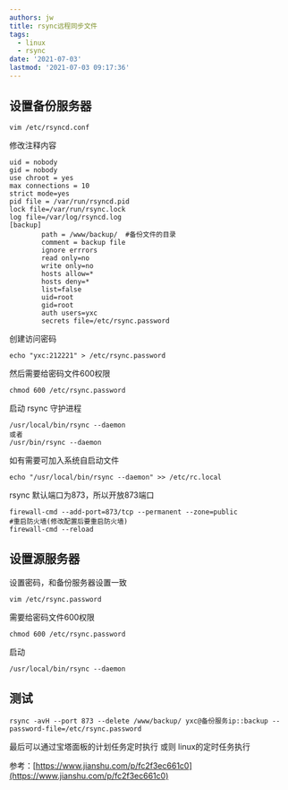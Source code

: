 ```yaml
---
authors: jw
title: rsync远程同步文件
tags:
  - linux
  - rsync
date: '2021-07-03'
lastmod: '2021-07-03 09:17:36'
---
```


##  设置备份服务器

```
vim /etc/rsyncd.conf

```
修改注释内容

```
uid = nobody
gid = nobody
use chroot = yes
max connections = 10
strict mode=yes
pid file = /var/run/rsyncd.pid
lock file=/var/run/rsync.lock
log file=/var/log/rsyncd.log
[backup]
        path = /www/backup/  #备份文件的目录
        comment = backup file
        ignore errrors
        read only=no
        write only=no
        hosts allow=*
        hosts deny=*
        list=false
        uid=root
        gid=root
        auth users=yxc
        secrets file=/etc/rsync.password

```
创建访问密码
```
echo "yxc:212221" > /etc/rsync.password

```
然后需要给密码文件600权限
```
chmod 600 /etc/rsync.password

```
启动 rsync 守护进程
```
/usr/local/bin/rsync --daemon
或者
/usr/bin/rsync --daemon
```
如有需要可加入系统自启动文件

```
echo "/usr/local/bin/rsync --daemon" >> /etc/rc.local

```
rsync 默认端口为873，所以开放873端口

```
firewall-cmd --add-port=873/tcp --permanent --zone=public
#重启防火墙(修改配置后要重启防火墙)
firewall-cmd --reload
```

## 设置源服务器

设置密码，和备份服务器设置一致
```
vim /etc/rsync.password
```
需要给密码文件600权限
```
chmod 600 /etc/rsync.password
```
启动
```
/usr/local/bin/rsync --daemon
```

## 测试

```
rsync -avH --port 873 --delete /www/backup/ yxc@备份服务ip::backup --password-file=/etc/rsync.password
```
最后可以通过宝塔面板的计划任务定时执行 或则 linux的定时任务执行

参考：[https://www.jianshu.com/p/fc2f3ec661c0](https://www.jianshu.com/p/fc2f3ec661c0)

